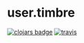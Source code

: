 # user.timbre


[![clojars badge](https://img.shields.io/clojars/v/user.timbre.svg?style=flat-square)](https://clojars.org/user.timbre)
[![travis](https://img.shields.io/travis/ajchemist/user.timbre/master.svg?style=flat-square)](https://travis-ci.com/ajchemist/user.timbre)


<!-- footer -->
